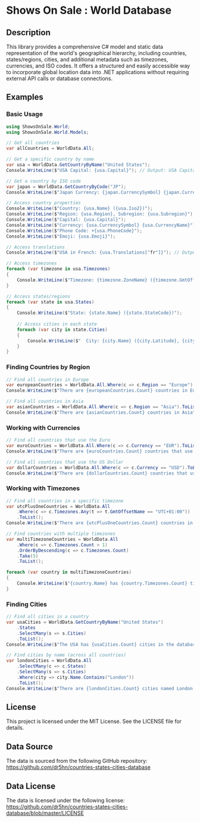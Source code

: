 # Shows On Sale : World Database

## Description

This library provides a comprehensive C# model and static data representation of the world's geographical hierarchy, including countries, states/regions, cities, and additional metadata such as timezones, currencies, and ISO codes. It offers a structured and easily accessible way to incorporate global location data into .NET applications without requiring external API calls or database connections.

## Examples

### Basic Usage

```csharp
using ShowsOnSale.World;
using ShowsOnSale.World.Models;

// Get all countries
var allCountries = WorldData.All;

// Get a specific country by name
var usa = WorldData.GetCountryByName("United States");
Console.WriteLine($"USA Capital: {usa.Capital}"); // Output: USA Capital: Washington, D.C.

// Get a country by ISO code
var japan = WorldData.GetCountryByCode("JP");
Console.WriteLine($"Japan Currency: {japan.CurrencySymbol} {japan.CurrencyName}"); // Output: Japan Currency: ¥ Japanese yen

// Access country properties
Console.WriteLine($"Country: {usa.Name} ({usa.Iso2})");
Console.WriteLine($"Region: {usa.Region}, Subregion: {usa.Subregion}");
Console.WriteLine($"Capital: {usa.Capital}");
Console.WriteLine($"Currency: {usa.CurrencySymbol} {usa.CurrencyName}");
Console.WriteLine($"Phone Code: +{usa.PhoneCode}");
Console.WriteLine($"Emoji: {usa.Emoji}");

// Access translations
Console.WriteLine($"USA in French: {usa.Translations["fr"]}"); // Output: USA in French: États-Unis

// Access timezones
foreach (var timezone in usa.Timezones)
{
    Console.WriteLine($"Timezone: {timezone.ZoneName} ({timezone.GmtOffsetName})");
}

// Access states/regions
foreach (var state in usa.States)
{
    Console.WriteLine($"State: {state.Name} ({state.StateCode})");
    
    // Access cities in each state
    foreach (var city in state.Cities)
    {
        Console.WriteLine($"  City: {city.Name} ({city.Latitude}, {city.Longitude})");
    }
}
```

### Finding Countries by Region

```csharp
// Find all countries in Europe
var europeanCountries = WorldData.All.Where(c => c.Region == "Europe").ToList();
Console.WriteLine($"There are {europeanCountries.Count} countries in Europe");

// Find all countries in Asia
var asianCountries = WorldData.All.Where(c => c.Region == "Asia").ToList();
Console.WriteLine($"There are {asianCountries.Count} countries in Asia");
```

### Working with Currencies

```csharp
// Find all countries that use the Euro
var euroCountries = WorldData.All.Where(c => c.Currency == "EUR").ToList();
Console.WriteLine($"There are {euroCountries.Count} countries that use the Euro");

// Find all countries that use the US Dollar
var dollarCountries = WorldData.All.Where(c => c.Currency == "USD").ToList();
Console.WriteLine($"There are {dollarCountries.Count} countries that use the US Dollar");
```

### Working with Timezones

```csharp
// Find all countries in a specific timezone
var utcPlusOneCountries = WorldData.All
    .Where(c => c.Timezones.Any(t => t.GmtOffsetName == "UTC+01:00"))
    .ToList();
Console.WriteLine($"There are {utcPlusOneCountries.Count} countries in UTC+01:00");

// Find countries with multiple timezones
var multiTimezoneCountries = WorldData.All
    .Where(c => c.Timezones.Count > 1)
    .OrderByDescending(c => c.Timezones.Count)
    .Take(5)
    .ToList();

foreach (var country in multiTimezoneCountries)
{
    Console.WriteLine($"{country.Name} has {country.Timezones.Count} timezones");
}
```

### Finding Cities

```csharp
// Find all cities in a country
var usaCities = WorldData.GetCountryByName("United States")
    .States
    .SelectMany(s => s.Cities)
    .ToList();
Console.WriteLine($"The USA has {usaCities.Count} cities in the database");

// Find cities by name (across all countries)
var londonCities = WorldData.All
    .SelectMany(c => c.States)
    .SelectMany(s => s.Cities)
    .Where(city => city.Name.Contains("London"))
    .ToList();
Console.WriteLine($"There are {londonCities.Count} cities named London in the database");
```

## License
This project is licensed under the MIT License. See the LICENSE file for details.

## Data Source
The data is sourced from the following GitHub repository:
https://github.com/dr5hn/countries-states-cities-database

## Data License
The data is licensed under the following license:
https://github.com/dr5hn/countries-states-cities-database/blob/master/LICENSE
